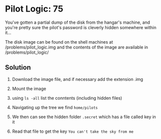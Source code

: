 # Pilot Logic: 75 
You've gotten a partial dump of the disk from the hangar's machine, and you're pretty sure the pilot's password is cleverly hidden somewhere within it...

The disk image can be found on the shell machines at /problems/pilot_logic.img and the contents of the image are available in /problems/pilot_logic/

## Solution
1. Download the image file, and if necessary add the extension .img

2. Mount the image

3. using `ls -all` list the conntents (including hidden files)

4. Navigating up the tree we find `home/pilots`

5. We then can see the hidden folder `.secret` which has a file called key in it

6. Read that file to get the key `You can't take the sky from me` 
